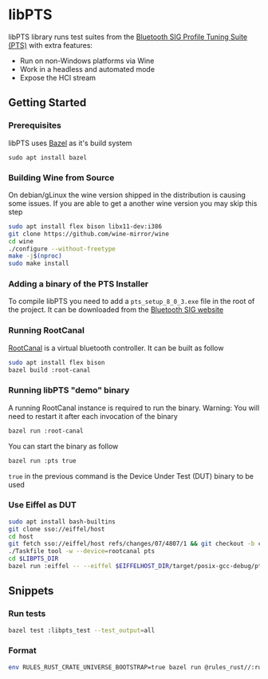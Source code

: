 # libPTS

libPTS library runs test suites from the [Bluetooth SIG Profile Tuning Suite (PTS)](https://www.bluetooth.com/develop-with-bluetooth/qualification-listing/qualification-test-tools/profile-tuning-suite/) with extra features:
- Run on non-Windows platforms via Wine
- Work in a headless and automated mode
- Expose the HCI stream

## Getting Started

### Prerequisites

libPTS uses [Bazel](https://bazel.build/) as it's build system
```
sudo apt install bazel
```

### Building Wine from Source

On debian/gLinux the wine version shipped in the distribution is causing some issues.
If you are able to get a another wine version you may skip this step

```bash
sudo apt install flex bison libx11-dev:i386
git clone https://github.com/wine-mirror/wine
cd wine
./configure --without-freetype
make -j$(nproc)
sudo make install
```

### Adding a binary of the PTS Installer

To compile libPTS you need to add a `pts_setup_8_0_3.exe` file in the root of the project.
It can be downloaded from the [Bluetooth SIG website](https://apps.bluetooth.com/mysettings#/ptsdownload)

### Running RootCanal

[RootCanal](https://android.googlesource.com/platform/system/bt/+/refs/heads/master/vendor_libs/test_vendor_lib/) is a virtual bluetooth controller. It can be built as follow

```bash
sudo apt install flex bison
bazel build :root-canal
```

### Running libPTS "demo" binary

A running RootCanal instance is required to run the binary.
Warning:  You will need to restart it after each invocation of the binary

```bash
bazel run :root-canal
```

You can start the binary as follow

```bash
bazel run :pts true
```

`true` in the previous command is the Device Under Test (DUT) binary to be used

### Use Eiffel as DUT

```bash
sudo apt install bash-builtins
git clone sso://eiffel/host
cd host
git fetch sso://eiffel/host refs/changes/07/4807/1 && git checkout -b change-4807 FETCH_HEAD
./Taskfile tool -w --device=rootcanal pts
cd $LIBPTS_DIR
bazel run :eiffel -- --eiffel $EIFFELHOST_DIR/target/posix-gcc-debug/pts --profile A2DP
```

## Snippets

### Run tests

```bash
bazel test :libpts_test --test_output=all
```

### Format

```bash
env RULES_RUST_CRATE_UNIVERSE_BOOTSTRAP=true bazel run @rules_rust//:rustfmt
```
